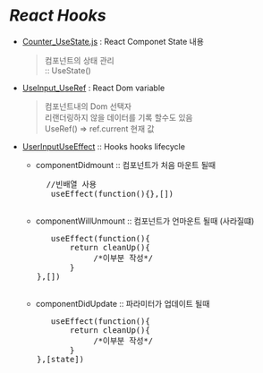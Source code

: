 # _React Hooks_
* [Counter_UseState.js](https://github.com/kbh0581/react-hooks/blob/main/src/Counter_UseState.js) : React Componet State 내용 
    > 컴포넌트의 상태 관리   
    > :: UseState()
* [UseInput_UseRef](https://github.com/kbh0581/react-hooks/blob/main/src/UserInput_UseRef.js) : React Dom variable
    > 컴포넌트내의 Dom 선택자  
    > 리랜더링하지 않을 데이터를 기록 할수도 있음  
    > UseRef() => ref.current 현재 값 

* [UserInputUseEffect](https://github.com/kbh0581/react-hooks/blob/main/src/UserInput_UseEffect.js) :: Hooks hooks lifecycle  
    * componentDidmount :: 컴포넌트가 처음 마운트 될때 
     <pre>
       //빈배열 사용
        useEffect(function(){},[])
     </pre>
    * componentWillUnmount :: 컴포넌트가 언마운트 될때 (사라질떄)
     <pre>
        useEffect(function(){
            return cleanUp(){
                 /*이부분 작성*/
            }
     },[])
     </pre>
    
    * componentDidUpdate :: 파라미터가 업데이트 될때    
     <pre>
        useEffect(function(){
            return cleanUp(){
                 /*이부분 작성*/
            }
     },[state])
     </pre>